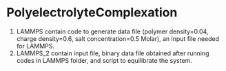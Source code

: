 # PolyelectrolyteComplexation
1) LAMMPS contain code to generate data file (polymer density=0.04, charge density=0.6, salt concentration=0.5 Molar), an input file needed for LAMMPS. 
2) LAMMPS_2 contain input file, binary data file obtained after running codes in LAMMPS folder, and script to equilibrate the system. 
